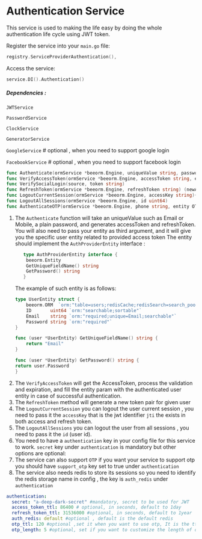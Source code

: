# Authentication Service
This service is used to making the life easy by doing the whole authentication life cycle using JWT token.

Register the service into your `main.go` file:
```go
registry.ServiceProviderAuthentication(),
```

Access the service:
```go
service.DI().Authentication()
```

##### Dependencies :
`JWTService`

`PasswordService`

`ClockService`

`GeneratorService`

`GoogleService` # optional , when you need to support google login

`FacebookService` # optional , when you need to support facebook login

```go
func Authenticate(ormService *beeorm.Engine, uniqueValue string, password string, entity AuthProviderEntity) (accessToken string, refreshToken string, err error) {}
func VerifyAccessToken(ormService *beeorm.Engine, accessToken string, entity beeorm.Entity) error {}
func VerifySocialLogin(source, token string)
func RefreshToken(ormService *beeorm.Engine, refreshToken string) (newAccessToken string, newRefreshToken string, err error) {}
func LogoutCurrentSession(ormService *beeorm.Engine, accessKey string){}
func LogoutAllSessions(ormService *beeorm.Engine, id uint64)
func AuthenticateOTP(ormService *beeorm.Engine, phone string, entity OTPProviderEntity) (accessToken string, refreshToken string, err error){}
```
1. The `Authenticate` function will take an uniqueValue such as Email or Mobile, a plain password, and generates accessToken and refreshToken.
   You will also need to pass your entity as third argument, and it will give you the specific user entity related to provided access token
   The entity should implement the `AuthProviderEntity` interface :
    ```go
       type AuthProviderEntity interface {
        beeorm.Entity
        GetUniqueFieldName() string
        GetPassword() string
       }
    ```
   The example of such entity is as follows:
    ```go
    type UserEntity struct {
        beeorm.ORM  `orm:"table=users;redisCache;redisSearch=search_pool"`
        ID       uint64 `orm:"searchable;sortable"`
        Email    string `orm:"required;unique=Email;searchable"`
        Password string `orm:"required"`
    }
   
    func (user *UserEntity) GetUniqueFieldName() string {
        return "Email"
    }
    
    func (user *UserEntity) GetPassword() string {
    return user.Password
    }
    ```
2. The `VerifyAccessToken` will get the AccessToken, process the validation and expiration, and fill the entity param with the authenticated user entity in case of successful authentication.
3. The `RefreshToken` method will generate a new token pair for given user
4. The `LogoutCurrentSession` you can logout the user current session , you need to pass it the `accessKey`  that is the jwt identifier `jti` the exists in both access and refresh token.
5. The `LogoutAllSessions` you can logout the user from all sessions , you need to pass it the `id` (user id).
6. You need to have a `authentication` key in your config file for this service to work. `secret` key under `authentication` is mandatory but other options are optional:
7. The service can also support `OTP` if you want your service to support otp you should have `support_otp` key set to true under `authentication`
8. The service also needs redis to store its sessions so you need to identify the redis storage name in config , the key is `auth_redis` under `authentication`
```yaml
authentication:
  secret: "a-deep-dark-secret" #mandatory, secret to be used for JWT
  access_token_ttl: 86400 # optional, in seconds, default to 1day
  refresh_token_ttl: 31536000 #optional, in seconds, default to 1year
  auth_redis: default #optional , default is the default redis
  otp_ttl: 120 #optional ,set it when you want to use otp, It is the ttl of otp code , default is 60 seconds
  otp_length: 5 #optional, set if you want to customize the length of otp (i.e. Email OTP)
```

